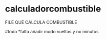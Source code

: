 # calculadorcombustible
FILE QUE CALCULA COMBUSTIBLE

#todo
*falta añadir modo vueltas y no minutos
